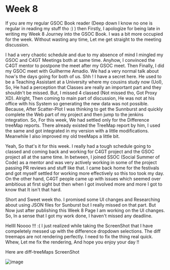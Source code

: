 # Week 8

If you are my regular GSOC Book reader (Deep down I know no one is regular in reading my stuff tho :) ) then Firstly, I apologize for being late in writing my Week 8 Journey into the GSOC Book. I was a bit more occupied for the week. Without wasting any time, Let me get straight to the meeting discussion.

I had a very chaotic schedule and due to my absence of mind I mingled my GSOC and C4GT Meetings both at same time. Anyhow, I convinced the C4GT mentor to postpone the meet after my GSOC meet. Then Finally, I did my GSOC meet with Guilherme Amadio. We had a very normal talk about how's the days going for both of us. Shh ! I have a secret here. He used to be a Teaching Assistant at a University where my cousins study now (UoI), So, He had a perception that Classes are really an important part and they shouldn't be missed. But, I missed 4 classed (Not missed tho, Got Proxy XD). Alright, Then coming to main part of discussion, He was not at his office with his System so generating the new data was not possible. Because, After Scatter-Plot I was thinking to get the Sunnburst and quickly complete the Web part of my project and then jump to the jenkins integration. So, For this week, We had settled only for the Difference treeMap reports. There already existed the TreeMap report by him, I used the same and got integrated in my version with a little modifications. Meanwhile I also improved my old treeMaps a little bit. 

Yeah, So that's it for this week. I really had a tough schedule going to classed and coming back and working for C4GT project and the GSOC project all at the same time. In between, I joined SSOC (Social Summer of Code) as a mentor and was very actively working in some of the project passing PR reviews and stuff like that. I came back home for the festivals and got myself settled for working more effectively so this too took my day. On the other hand, C4GT people came up with issues which seemed over ambitious at first sight but then when I got involved more and more I got to know that It isn't that hard. 

Short and Sweet week tho. I promised some UI changes and Researching about using JSON files for Sunburst but I really missed on that part. But Now just after publishing this Week 8 Page I am working on the UI changes. So, In a sense that I got my work done, I haven't missed any deadline. 

Hellll Noooo !!! :( I just realized while taking the ScreenShot that I have compeletely messed up with the difference dropdown selections. The diff treemaps are not rendering perfectly. I need to fix the thing real quick. Whew, Let me fix the rendering, And hope you enjoy your day !!

Here are diff-treeMaps ScreenShot 

![image](https://user-images.githubusercontent.com/79367883/183768820-86643b62-4b9f-454e-a136-7913500ee907.png)
